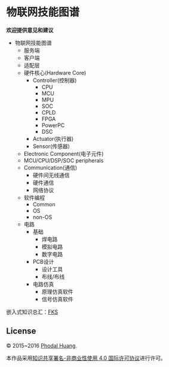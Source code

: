 # 物联网技能图谱

**欢迎提供意见和建议**

- 物联网技能图谱
  - 服务端
  - 客户端
  - 适配层
  - 硬件核心(Hardware Core)
    - Controller(控制器)
      - CPU
      - MCU
      - MPU
      - SOC
      - CPLD
      - FPGA
      - PowerPC
      - DSC
    - Actuator(执行器)
    - Sensor(传感器)
  - Electronic Component(电子元件)
  - MCU/CPU/DSP/SOC peripherals
  - Communication(通信)
    - 硬件间无线通信
    - 硬件通信
    - 网络协议
  - 软件编程
    - Common
    - OS
    - non-OS
  - 电路
    - 基础
      - 焊电路
      - 模拟电路
      - 数字电路
    - PCB设计
      - 设计工具
      - 布线/布线
    - 电路仿真
      - 原理仿真软件
      - 信号仿真软件

嵌入式知识总汇：[FKS](https://github.com/phodal/eks)

## License

© 2015~2016 [Phodal Huang](https://www.phodal.com). 

本作品采用[知识共享署名-非商业性使用 4.0 国际许可协议](http://creativecommons.org/licenses/by-nc/4.0/)进行许可。
